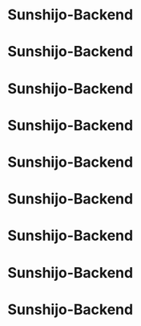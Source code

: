 # Sunshijo-Backend
# Sunshijo-Backend
# Sunshijo-Backend
# Sunshijo-Backend
# Sunshijo-Backend
# Sunshijo-Backend
# Sunshijo-Backend
# Sunshijo-Backend
# Sunshijo-Backend
